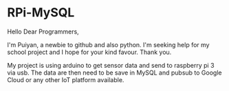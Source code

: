 # RPi-MySQL

Hello Dear Programmers,

I'm Puiyan, a newbie to github and also python. 
I'm seeking help for my school project and I hope for your kind favour. 
Thank you.

My project is using arduino to get sensor data and send to raspberry pi 3 via usb.
The data are then need to be save in MySQL and pubsub to Google Cloud or any other IoT platform available.

